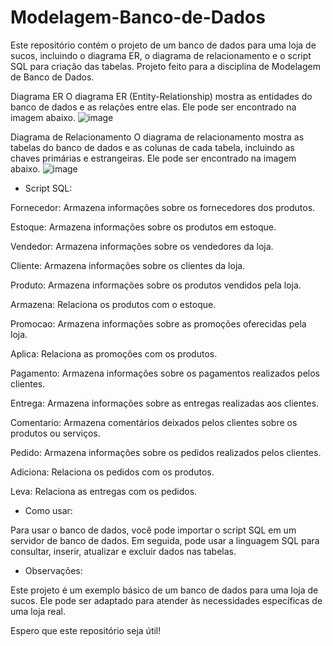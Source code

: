 # Modelagem-Banco-de-Dados

Este repositório contém o projeto de um banco de dados para uma loja de sucos, incluindo o diagrama ER, o diagrama de relacionamento e o script SQL para criação das tabelas. Projeto feito para a disciplina de Modelagem de Banco de Dados.


Diagrama ER
O diagrama ER (Entity-Relationship) mostra as entidades do banco de dados e as relações entre elas. Ele pode ser encontrado na imagem abaixo.
![image](https://github.com/user-attachments/assets/9b6d7c57-a381-4665-9434-addb7f12c9ea)


Diagrama de Relacionamento
O diagrama de relacionamento mostra as tabelas do banco de dados e as colunas de cada tabela, incluindo as chaves primárias e estrangeiras. Ele pode ser encontrado na imagem abaixo.
![image](https://github.com/user-attachments/assets/ab12bd7a-3c53-4340-a367-b52809527531)



* Script SQL:




Fornecedor: Armazena informações sobre os fornecedores dos produtos.



Estoque: Armazena informações sobre os produtos em estoque.



Vendedor: Armazena informações sobre os vendedores da loja.



Cliente: Armazena informações sobre os clientes da loja.



Produto: Armazena informações sobre os produtos vendidos pela loja.



Armazena: Relaciona os produtos com o estoque.



Promocao: Armazena informações sobre as promoções oferecidas pela loja.



Aplica: Relaciona as promoções com os produtos.



Pagamento: Armazena informações sobre os pagamentos realizados pelos clientes.



Entrega: Armazena informações sobre as entregas realizadas aos clientes.



Comentario: Armazena comentários deixados pelos clientes sobre os produtos ou serviços.



Pedido: Armazena informações sobre os pedidos realizados pelos clientes.



Adiciona: Relaciona os pedidos com os produtos.




Leva: Relaciona as entregas com os pedidos.





* Como usar:


Para usar o banco de dados, você pode importar o script SQL em um servidor de banco de dados. Em seguida, pode usar a linguagem SQL para consultar, inserir, atualizar e excluir dados nas tabelas.




* Observações:


Este projeto é um exemplo básico de um banco de dados para uma loja de sucos. Ele pode ser adaptado para atender às necessidades específicas de uma loja real.



Espero que este repositório seja útil!
